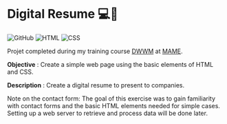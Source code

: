 # Digital Resume 💻📄

![GitHub](https://img.shields.io/badge/GitHub-121011?style=flat&logo=github&logoColor=white)
![HTML](https://img.shields.io/badge/HTML-E34F26?style=flat&logo=html5&logoColor=white)
![CSS](https://img.shields.io/badge/CSS-1572B6?style=flat&logo=css3&logoColor=white)

Projet completed during my training course [DWWM](https://gretaformation.ac-orleans-tours.fr/formation/titre-professionnel-developpeur-web-et-web-mobile) at [MAME](https://mame-tours.com/).

**Objective** : Create a simple web page using the basic elements of HTML and CSS.

**Description** : Create a digital resume to present to companies.

Note on the contact form: The goal of this exercise was to gain familiarity with contact forms and the basic HTML elements needed for simple cases.
Setting up a web server to retrieve and process data will be done later.
